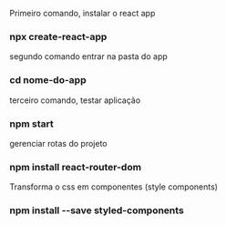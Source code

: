 Primeiro comando, instalar o react app
### npx create-react-app

segundo comando entrar na pasta do app
### cd nome-do-app

terceiro comando, testar aplicação
### npm start

gerenciar rotas do projeto
### npm install react-router-dom

Transforma o css em componentes (style components)
### npm install --save styled-components